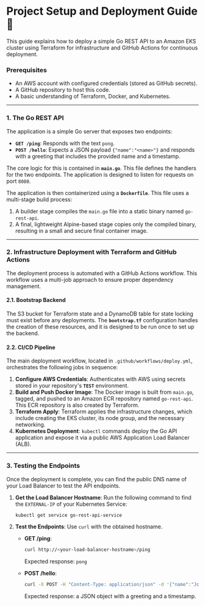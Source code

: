 # Project Setup and Deployment Guide 🚀

This guide explains how to deploy a simple Go REST API to an Amazon EKS cluster using Terraform for infrastructure and GitHub Actions for continuous deployment.

### Prerequisites

* An AWS account with configured credentials (stored as GitHub secrets).
* A GitHub repository to host this code.
* A basic understanding of Terraform, Docker, and Kubernetes.

***

### 1. The Go REST API

The application is a simple Go server that exposes two endpoints:

* **`GET /ping`**: Responds with the text `pong`.
* **`POST /hello`**: Expects a JSON payload `{"name":"<name>"}` and responds with a greeting that includes the provided name and a timestamp.

The core logic for this is contained in **`main.go`**. This file defines the handlers for the two endpoints. The application is designed to listen for requests on port `8080`.

The application is then containerized using a **`Dockerfile`**. This file uses a multi-stage build process:
1.  A builder stage compiles the `main.go` file into a static binary named `go-rest-api`.
2.  A final, lightweight Alpine-based stage copies only the compiled binary, resulting in a small and secure final container image. 

***

### 2. Infrastructure Deployment with Terraform and GitHub Actions

The deployment process is automated with a GitHub Actions workflow. This workflow uses a multi-job approach to ensure proper dependency management.

#### 2.1. Bootstrap Backend

The S3 bucket for Terraform state and a DynamoDB table for state locking must exist before any deployments. The **`bootstrap.tf`** configuration handles the creation of these resources, and it is designed to be run once to set up the backend.

#### 2.2. CI/CD Pipeline

The main deployment workflow, located in `.github/workflows/deploy.yml`, orchestrates the following jobs in sequence:

1.  **Configure AWS Credentials**: Authenticates with AWS using secrets stored in your repository's **`TEST`** environment.
2.  **Build and Push Docker Image**: The Docker image is built from `main.go`, tagged, and pushed to an Amazon ECR repository named `go-rest-api`. This ECR repository is also created by Terraform.
3.  **Terraform Apply**: Terraform applies the infrastructure changes, which include creating the EKS cluster, its node group, and the necessary networking. 
4.  **Kubernetes Deployment**: `kubectl` commands deploy the Go API application and expose it via a public AWS Application Load Balancer (ALB).

***

### 3. Testing the Endpoints

Once the deployment is complete, you can find the public DNS name of your Load Balancer to test the API endpoints.

1.  **Get the Load Balancer Hostname**: Run the following command to find the `EXTERNAL-IP` of your Kubernetes Service:

    ```bash
    kubectl get service go-rest-api-service
    ```
2.  **Test the Endpoints**: Use `curl` with the obtained hostname.

    * **GET /ping**:
        ```bash
        curl http://<your-load-balancer-hostname>/ping
        ```
        Expected response: `pong`

    * **POST /hello**:
        ```bash
        curl -X POST -H "Content-Type: application/json" -d '{"name":"John Doe"}' http://<your-load-balancer-hostname>/hello
        ```
        Expected response: a JSON object with a greeting and a timestamp.
